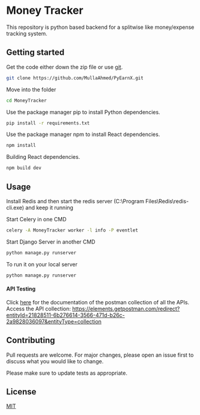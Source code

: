 # Money Tracker

This repository is python based backend for a splitwise like money/expense tracking system.
## Getting started
Get the code either down the zip file or use [git](https://git-scm.com/).
```bash
git clone https://github.com/MullaAhmed/PyEarnX.git
```
Move into the folder
```bash
cd MoneyTracker
```
Use the package manager pip to install Python dependencies.

```bash
pip install -r requirements.txt
```
Use the package manager npm to install React dependencies.

```bash
npm install
```

Building React dependencies.

```bash
npm build dev
```

## Usage
Install Redis and then start the redis server (C:\Program Files\Redis\redis-cli.exe)
and keep it running 

Start Celery in one CMD
```bash
celery -A MoneyTracker worker -l info -P eventlet
```
Start Django Server in another CMD
```bash
python manage.py runserver
```

To run it on your local server
```bash
python manage.py runserver
```
#### API Testing
Click [here](https://documenter.getpostman.com/view/21828511/2s8Z72VXUq) for the documentation of the postman collection of all the APIs.  
Access the API collection: https://elements.getpostman.com/redirect?entityId=21828511-6b276614-3566-471d-b26c-2a9828036097&entityType=collection

## Contributing
Pull requests are welcome. For major changes, please open an issue first to discuss what you would like to change.

Please make sure to update tests as appropriate.

## License
[MIT](https://choosealicense.com/licenses/mit/)
